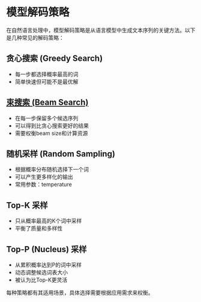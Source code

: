 # 模型解码策略

在自然语言处理中，模型解码策略是从语言模型中生成文本序列的关键方法。以下是几种常见的解码策略：

## 贪心搜索 (Greedy Search)
- 每一步都选择概率最高的词
- 简单快速但可能不是最优解

## [束搜索 (Beam Search)](/NLP%20review/algorithm/beam%20search.md)
- 在每一步保留多个候选序列
- 可以得到比贪心搜索更好的结果
- 需要权衡beam size和计算资源

## 随机采样 (Random Sampling)
- 根据概率分布随机选择下一个词
- 可以产生更多样化的输出
- 常用参数：temperature

## Top-K 采样
- 只从概率最高的K个词中采样
- 平衡了质量和多样性

## Top-P (Nucleus) 采样
- 从累积概率达到P的词中采样
- 动态调整候选词表大小
- 被认为比Top-K更灵活

每种策略都有其适用场景，具体选择需要根据应用需求来权衡。
